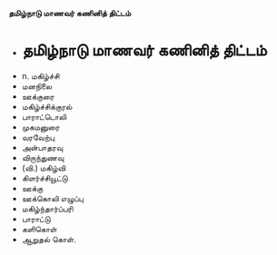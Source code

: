 **தமிழ்நாடு மாணவர் கணினித் திட்டம்**
- # தமிழ்நாடு மாணவர் கணினித் திட்டம்
- n. மகிழ்ச்சி
- மனநிலை
- ஊக்குரை
- மகிழ்ச்சிக்குரல்
- பாராட்டொலி
- முகமனுரை
- வரவேற்பு
- அன்பாதரவு
- விருந்துணவு
- (வி.) மகிழ்வி
- கிளர்ச்சியூட்டு
- ஊக்கு
- ஊக்கொலி எழுப்பு
- மகிழ்ந்தார்ப்பரி
- பாராட்டு
- களிகொள்
- ஆறுதல் கொள்.


